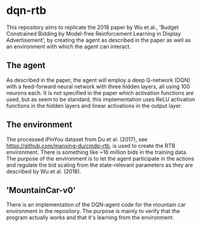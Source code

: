 # dqn-rtb
This repository aims to replicate the 2018 paper by Wu et al., 'Budget Constrained Bidding by Model-free Reinforcement Learning in Display Advertisement', by creating the agent as described in the paper as well as an environment with which the agent can interact.

## The agent
As described in the paper, the agent will employ a deep Q-network (DQN) with a feed-forward neural network with three hidden layers, all using 100 neurons each. It is not specified in the paper which activation functions are used, but as seem to be standard, this implementation uses ReLU activation functions in the hidden layers and linear activations in the output layer. 

## The environment
The processed iPinYou dataset from Du et al. (2017), see https://github.com/manxing-du/cmdp-rtb, is used to create the RTB environment. There is something like ~16 million bids in the training data. The purpose of the environment is to let the agent participate in the actions and regulate the bid scaling from the state-relevant parameters as they are described by Wu et al. (2018).

## 'MountainCar-v0'
There is an implementation of the DQN-agent code for the mountain car environment in the repository. The purpose is mainly to verify that the program actually works and that it's learning from the environment. 
